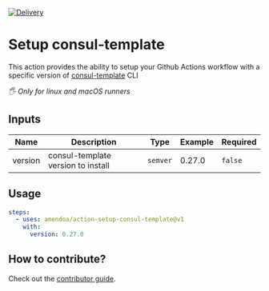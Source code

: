 [![Delivery](https://github.com/amendoa/action-setup-consul-template/actions/workflows/delivery.yml/badge.svg)](https://github.com/amendoa/action-setup-consul-template/actions/workflows/delivery.yml)

# Setup consul-template

This action provides the ability to setup your Github Actions workflow with a specific version of [consul-template](https://github.com/hashicorp/consul-template) CLI

_:raised_hand_with_fingers_splayed: Only for linux and macOS runners_

## Inputs

| Name    | Description                        | Type      | Example | Required |
| ------- | ---------------------------------- | --------- | ------- | -------- |
| version | consul-template version to install | `semver` | 0.27.0  | `false`  |

## Usage

```yml
steps:
  - uses: amendoa/action-setup-consul-template@v1
    with:
      version: 0.27.0
```

## How to contribute?

Check out the [contributor guide](/CONTRIBUTING.md).
